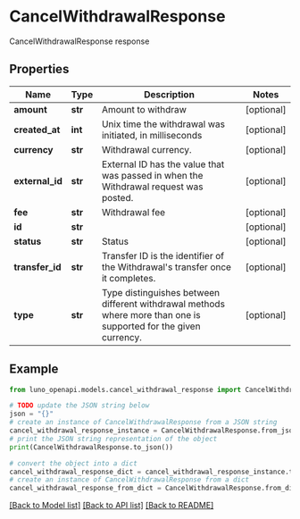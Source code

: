 # CancelWithdrawalResponse

CancelWithdrawalResponse response

## Properties

Name | Type | Description | Notes
------------ | ------------- | ------------- | -------------
**amount** | **str** | Amount to withdraw | [optional] 
**created_at** | **int** | Unix time the withdrawal was initiated, in milliseconds | [optional] 
**currency** | **str** | Withdrawal currency. | [optional] 
**external_id** | **str** | External ID has the value that was passed in when the Withdrawal request was posted. | [optional] 
**fee** | **str** | Withdrawal fee | [optional] 
**id** | **str** |  | [optional] 
**status** | **str** | Status | [optional] 
**transfer_id** | **str** | Transfer ID is the identifier of the Withdrawal&#39;s transfer once it completes. | [optional] 
**type** | **str** | Type distinguishes between different withdrawal methods where more than one is supported for the given currency. | [optional] 

## Example

```python
from luno_openapi.models.cancel_withdrawal_response import CancelWithdrawalResponse

# TODO update the JSON string below
json = "{}"
# create an instance of CancelWithdrawalResponse from a JSON string
cancel_withdrawal_response_instance = CancelWithdrawalResponse.from_json(json)
# print the JSON string representation of the object
print(CancelWithdrawalResponse.to_json())

# convert the object into a dict
cancel_withdrawal_response_dict = cancel_withdrawal_response_instance.to_dict()
# create an instance of CancelWithdrawalResponse from a dict
cancel_withdrawal_response_from_dict = CancelWithdrawalResponse.from_dict(cancel_withdrawal_response_dict)
```
[[Back to Model list]](../README.md#documentation-for-models) [[Back to API list]](../README.md#documentation-for-api-endpoints) [[Back to README]](../README.md)


